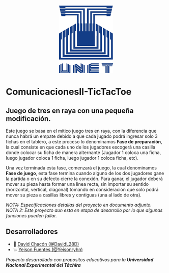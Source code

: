 <p align="center">
  <img src="unet.png"/>
</p>

# ComunicacionesII-TicTacToe
## Juego de tres en raya con una pequeña modificación.

Este juego se basa en el mítico juego tres en raya, con la diferencia que nunca habrá un empate debido a que cada jugado podrá ingresar solo 3 fichas en el tablero, a este proceso lo denominamos **Fase de preparación**, la cual consiste en que cada uno de los jugadores escogerá una casilla donde colocar su ficha de manera alternante (Jugador 1 coloca una ficha, luego jugador coloca 1 ficha, luego jugador 1 coloca ficha, etc).

Una vez terminada esta fase, comenzará el juego, la cual denominamos **Fase de juego**, esta fase termina cuando alguno de los dos jugadores gane la partida o en su defecto cierre la conexión. Para ganar, el jugador deberá mover su pieza hasta formar una linea recta, sin importar su sentido (horizontal, vertical, diagonal) tomando en consideración que solo podrá mover su pieza a casillas libres y contiguas (una al lado de otra).

*NOTA: Especificaciones detallas del proyecto en documento adjunto.*<br>
*NOTA 2: Este proyecto aun esta en etapa de desarrollo por lo que algunas funciones pueden fallar.*

## Desarrolladores
* 💩 [David Chacón (@DavidL28D)](https://github.com/DavidL28D)
* 💥 [Yeison Fuentes (@Yeisonryhn)](https://gitlab.com/Yeisonryhn)

*Proyecto desarrollado con propositos educativos para la **Universidad Nacional Experimental del Táchira***